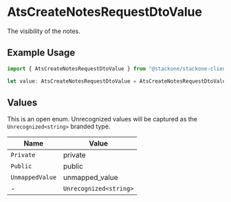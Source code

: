 # AtsCreateNotesRequestDtoValue

The visibility of the notes.

## Example Usage

```typescript
import { AtsCreateNotesRequestDtoValue } from "@stackone/stackone-client-ts/sdk/models/shared";

let value: AtsCreateNotesRequestDtoValue = AtsCreateNotesRequestDtoValue.Public;
```

## Values

This is an open enum. Unrecognized values will be captured as the `Unrecognized<string>` branded type.

| Name                   | Value                  |
| ---------------------- | ---------------------- |
| `Private`              | private                |
| `Public`               | public                 |
| `UnmappedValue`        | unmapped_value         |
| -                      | `Unrecognized<string>` |